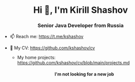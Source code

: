 <h1 align="center">Hi 👋, I'm Kirill Shashov</h1>
<h3 align="center">Senior Java Developer from Russia</h3>

- 📫 Reach me: https://t.me/kshashov
- 🧐 My CV: https://github.com/kshashov/cv
  - My home projects: https://github.com/kshashov/cv/blob/main/projects.md
  
  <h4 align="center">I'm not looking for a new job</h4>
  

